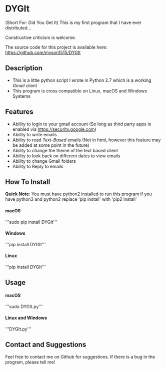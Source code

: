 # DYGIt
(Short For: Did You Get It)
This is my first program that I have ever distributed...

Constructive criticism is welcome.

The source code for this project is available here:
<https://github.com/myson1515/DYGIt>

## Description

* This is a little python script I wrote in Python 2.7 which is a working *Gmail* client
* This program is cross compatible on Linux, macOS and Windows Systems

## Features

* Ability to login to your gmail account (So long as third party apps is enabled via <https://security.google.com>)
* Ability to write emails
* Ability to read *Text-Based* emails (Not in html, however this feature may be added at some point in the future)
* Ability to change the theme of the text based client
* Ability to look back on different dates to view emails
* Ability to change Gmail folders
* Ability to Reply to emails

## How To Install

__Quick Note__:  You must have python2 installed to run this program if you have python3 and python2 replace 'pip install' with 'pip2 install'

#### macOS 

'''sudo pip install DYGIt'''

#### Windows

'''pip install DYGIt'''

#### Linux

'''pip install DYGIt'''

## Usage

#### macOS

'''sudo DYGIt.py'''

#### Linux and Windows

'''DYGIt.py'''


## Contact and Suggestions

Feel free to contact me on Github for suggestions.  If there is a bug in the program, please tell me!